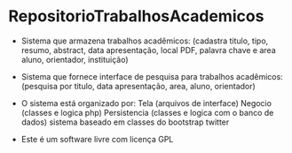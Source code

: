 RepositorioTrabalhosAcademicos
==============================

- Sistema que armazena trabalhos acadêmicos:
    (cadastra titulo, tipo, resumo, abstract, data apresentação, local PDF, palavra chave e area aluno, orientador, instituição)

- Sistema que fornece interface de pesquisa para trabalhos acadêmicos:
    (pesquisa por titulo, data apresentação, area, aluno, orientador)

- O sistema está organizado por:
    Tela (arquivos de interface)
    Negocio (classes e logica php)
    Persistencia (classes e logica com o banco de dados)
    sistema baseado em classes do bootstrap twitter

- Este é um software livre com licença GPL



